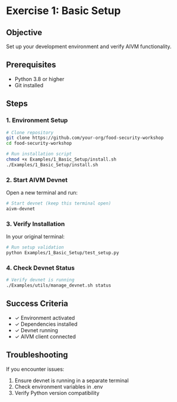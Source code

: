 # Exercise 1: Basic Setup

## Objective

Set up your development environment and verify AIVM functionality.

## Prerequisites

- Python 3.8 or higher
- Git installed

## Steps

### **1. Environment Setup**

```bash
# Clone repository
git clone https://github.com/your-org/food-security-workshop
cd food-security-workshop

# Run installation script
chmod +x Examples/1_Basic_Setup/install.sh
./Examples/1_Basic_Setup/install.sh
```

### **2. Start AIVM Devnet**

Open a new terminal and run:

```bash
# Start devnet (keep this terminal open)
aivm-devnet
```

### **3. Verify Installation**

In your original terminal:

```bash
# Run setup validation
python Examples/1_Basic_Setup/test_setup.py
```

### **4. Check Devnet Status**

```bash
# Verify devnet is running
./Examples/utils/manage_devnet.sh status
```

## Success Criteria

- ✓ Environment activated
- ✓ Dependencies installed
- ✓ Devnet running
- ✓ AIVM client connected

## Troubleshooting

If you encounter issues:

1. Ensure devnet is running in a separate terminal
2. Check environment variables in .env
3. Verify Python version compatibility
